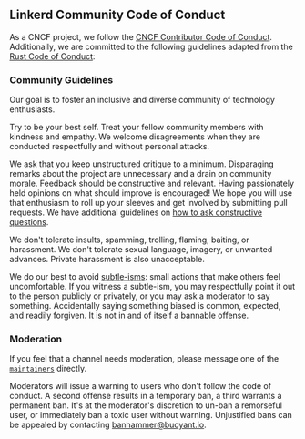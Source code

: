 ## Linkerd Community Code of Conduct

As a CNCF project, we follow the [CNCF Contributor Code of Conduct](https://github.com/cncf/foundation/blob/master/code-of-conduct.md).
Additionally, we are committed to the following guidelines adapted
from the [Rust Code of Conduct](https://www.rust-lang.org/en-US/conduct.html):

### Community Guidelines

Our goal is to foster an inclusive and diverse community of technology
enthusiasts.

Try to be your best self. Treat your fellow community members with kindness
and empathy. We welcome disagreements when they are conducted respectfully and
without personal attacks.

We ask that you keep unstructured critique to a minimum. Disparaging remarks
about the project are unnecessary and a drain on community morale. Feedback
should be constructive and relevant. Having passionately held opinions on what
should improve is encouraged! We hope you will use that enthusiasm to roll up
your sleeves and get involved by submitting pull requests. We have additional
guidelines on
[how to ask constructive questions](https://github.com/linkerd/linkerd/wiki/How-To-Ask-Questions-in-Slack).

We don't tolerate insults, spamming, trolling, flaming, baiting, or
harassment. We don't tolerate sexual language, imagery, or unwanted advances.
Private harassment is also unacceptable.

We do our best to avoid [subtle-isms](https://www.recurse.com/manual#sub-sec-social-rules):
small actions that make others feel uncomfortable. If you
witness a subtle-ism, you may respectfully point it out to the person publicly
or privately, or you may ask a moderator to say something. Accidentally saying
something biased is common, expected, and readily forgiven. It is not in and
of itself a bannable offense.

### Moderation

If you feel that a channel needs moderation, please message one of the
[`maintainers`](MAINTAINERS.md) directly.

Moderators will issue a warning to users who don't follow the code of conduct.
A second offense results in a temporary ban, a third warrants a permanent ban.
It's at the moderator's discretion to un-ban a remorseful user, or immediately
ban a toxic user without warning. Unjustified bans can be appealed by
contacting banhammer@buoyant.io.

